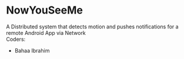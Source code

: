 # NowYouSeeMe
A Distributed system that detects motion and pushes notifications for a remote Android App via Network</br>
Coders:</br>
- Bahaa Ibrahim</br>
